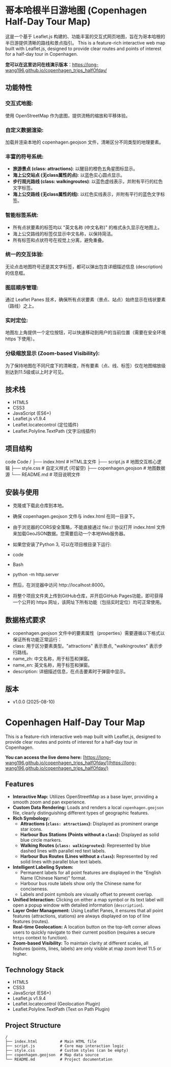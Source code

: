 # 哥本哈根半日游地图 (Copenhagen Half-Day Tour Map)

这是一个基于 Leaflet.js 构建的、功能丰富的交互式网页地图，旨在为哥本哈根的半日游提供清晰的路线和景点指引。
This is a feature-rich interactive web map built with Leaflet.js, designed to provide clear routes and points of interest for a half-day tour in Copenhagen.

**您可以在这里访问在线演示版本**：https://long-wang196.github.io/copenhagen_trips_halfOfday/

## 功能特性

### 交互式地图: 
使用 OpenStreetMap 作为底图，提供流畅的缩放和平移体验。

### 自定义数据渲染: 
加载并渲染本地的 copenhagen.geojson 文件，清晰区分不同类型的地理要素。

### 丰富的符号系统:
- **旅游景点 (class: attractions)**: 以醒目的橙色五角星图标显示。
- **海上公交站点 (无class属性的点)**: 以蓝色实心圆点显示。
- **步行观光路线 (class: walkingroutes)**: 以蓝色虚线表示，并附有平行的红色文字标签。
- **海上公交路线 (无class属性的线)**: 以红色实线表示，并附有平行的蓝色文字标签。

### 智能标签系统:
- 所有点状要素的标签均以 "英文名称 (中文名称)" 的格式永久显示在地图上。
- 海上公交路线的标签仅显示中文名称，以保持简洁。
- 所有标签和点状符号在视觉上分离，避免重叠。

### 统一的交互体验: 
无论点击地图符号还是其文字标签，都可以弹出包含详细描述信息 (description) 的信息框。

### 图层顺序管理: 
通过 Leaflet Panes 技术，确保所有点状要素（景点、站点）始终显示在线状要素（路线）之上。

### 实时定位: 
地图左上角提供一个定位按钮，可以快速移动到用户的当前位置（需要在安全环境 https 下使用）。

### 分级缩放显示 (Zoom-based Visibility): 
为了保持地图在不同尺度下的清晰度，所有要素（点、线、标签）仅在地图缩放级别达到11.5级或以上时才可见。

## 技术栈
- HTML5
- CSS3
- JavaScript (ES6+)
- Leaflet.js v1.9.4
- Leaflet.locatecontrol (定位插件)
- Leaflet.Polyline.TextPath (文字沿线插件)

## 项目结构
code
Code
/
├── index.html          # HTML主文件
├── script.js           # 地图交互核心逻辑
├── style.css           # 自定义样式 (可留空)
├── copenhagen.geojson  # 地图数据源
└── README.md           # 项目说明文件

## 安装与使用
- 克隆或下载此仓库到本地。
- 确保 copenhagen.geojson 文件与 index.html 在同一目录下。
- 由于浏览器的CORS安全策略，不能直接通过 file:// 协议打开 index.html 文件来加载GeoJSON数据。您需要启动一个本地Web服务器。

- 如果您安装了Python 3, 可以在项目根目录下运行:
- code
- Bash
- python -m http.server
- 然后，在浏览器中访问 http://localhost:8000。
- 将整个项目文件夹上传到GitHub仓库，并开启GitHub Pages功能，即可获得一个公开的 https 网址，该网址下所有功能（包括实时定位）均可正常使用。

## 数据格式要求
- copenhagen.geojson 文件中的要素属性（properties）需要遵循以下格式以保证所有功能正常运行：
- class: 用于区分要素类型。"attractions" 表示景点, "walkingroutes" 表示步行路线。
- name_zh: 中文名称，用于标签和弹窗。
- name_en: 英文名称，用于标签和弹窗。
- description: 详细描述信息，在点击要素时于弹窗中显示。

## 版本
- v1.0.0 (2025-08-10)

# Copenhagen Half-Day Tour Map

This is a feature-rich interactive web map built with Leaflet.js, designed to provide clear routes and points of interest for a half-day tour in Copenhagen.

**You can access the live demo here:** [https://long-wang196.github.io/copenhagen_trips_halfOfday/](https://long-wang196.github.io/copenhagen_trips_halfOfday/)

## Features

*   **Interactive Map:** Utilizes OpenStreetMap as a base layer, providing a smooth zoom and pan experience.
*   **Custom Data Rendering:** Loads and renders a local `copenhagen.geojson` file, clearly distinguishing different types of geographic features.
*   **Rich Symbology:**
    *   **Attractions (`class: attractions`):** Displayed as prominent orange star icons.
    *   **Harbour Bus Stations (Points without a `class`):** Displayed as solid blue circle markers.
    *   **Walking Routes (`class: walkingroutes`):** Represented by blue dashed lines with parallel red text labels.
    *   **Harbour Bus Routes (Lines without a `class`):** Represented by red solid lines with parallel blue text labels.
*   **Intelligent Labeling System:**
    *   Permanent labels for all point features are displayed in the "English Name (Chinese Name)" format.
    *   Harbour bus route labels show only the Chinese name for conciseness.
    *   Labels and point symbols are visually offset to prevent overlap.
*   **Unified Interaction:** Clicking on either a map symbol or its text label will open a popup window with detailed information (`description`).
*   **Layer Order Management:** Using Leaflet Panes, it ensures that all point features (attractions, stations) are always displayed on top of line features (routes).
*   **Real-time Geolocation:** A location button on the top-left corner allows users to quickly navigate to their current position (requires a secure `https` context to function).
*   **Zoom-based Visibility:** To maintain clarity at different scales, all features (points, lines, labels) are only visible at map zoom level 11.5 or higher.

## Technology Stack

*   HTML5
*   CSS3
*   JavaScript (ES6+)
*   Leaflet.js v1.9.4
*   Leaflet.locatecontrol (Geolocation Plugin)
*   Leaflet.Polyline.TextPath (Text on Path Plugin)

## Project Structure

```text
/
├── index.html          # Main HTML file
├── script.js           # Core map interaction logic
├── style.css           # Custom styles (can be empty)
├── copenhagen.geojson  # Map data source
└── README.md           # Project documentation
